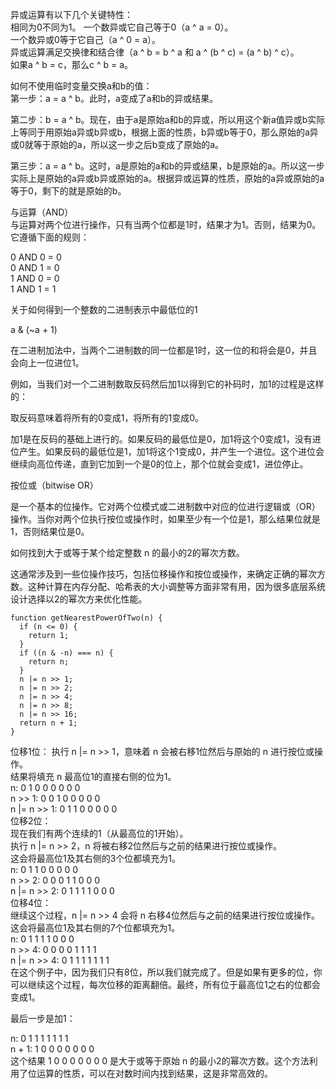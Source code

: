 异或运算有以下几个关键特性：    
相同为0不同为1。
一个数异或它自己等于0（a ^ a = 0）。    
一个数异或0等于它自己（a ^ 0 = a）。     
异或运算满足交换律和结合律（a ^ b = b ^ a 和 a ^ (b ^ c) = (a ^ b) ^ c）。     
如果a ^ b = c，那么c ^ b = a。    

如何不使用临时变量交换a和b的值：    
第一步：a = a ^ b。此时，a变成了a和b的异或结果。    

第二步：b = a ^ b。现在，由于a是原始a和b的异或，所以用这个新a值异或b实际上等同于用原始a异或b异或b，根据上面的性质，b异或b等于0，那么原始的a异或0就等于原始的a，所以这一步之后b变成了原始的a。    

第三步：a = a ^ b。这时，a是原始的a和b的异或结果，b是原始的a。所以这一步实际上是原始的a异或b异或原始的a。根据异或运算的性质，原始的a异或原始的a等于0，剩下的就是原始的b。    

与运算（AND）    
与运算对两个位进行操作，只有当两个位都是1时，结果才为1。否则，结果为0。它遵循下面的规则：     

0 AND 0 = 0      
0 AND 1 = 0     
1 AND 0 = 0     
1 AND 1 = 1    


关于如何得到一个整数的二进制表示中最低位的1    

a & (~a + 1)   

在二进制加法中，当两个二进制数的同一位都是1时，这一位的和将会是0，并且会向上一位进位1。

例如，当我们对一个二进制数取反码然后加1以得到它的补码时，加1的过程是这样的：     

取反码意味着将所有的0变成1，将所有的1变成0。    

加1是在反码的基础上进行的。如果反码的最低位是0，加1将这个0变成1，没有进位产生。如果反码的最低位是1，加1将这个1变成0，并产生一个进位。这个进位会继续向高位传递，直到它加到一个是0的位上，那个位就会变成1，进位停止。     

按位或（bitwise OR）      
      
是一个基本的位操作。它对两个位模式或二进制数中对应的位进行逻辑或（OR）操作。当你对两个位执行按位或操作时，如果至少有一个位是1，那么结果位就是1，否则结果位是0。  


如何找到大于或等于某个给定整数 n 的最小的2的幂次方数。  

这通常涉及到一些位操作技巧，包括位移操作和按位或操作，来确定正确的幂次方数。这种计算在内存分配、哈希表的大小调整等方面非常有用，因为很多底层系统设计选择以2的幂次方来优化性能。

```code
function getNearestPowerOfTwo(n) {
  if (n <= 0) {
    return 1;
  }
  if ((n & -n) === n) {
    return n;
  }
  n |= n >> 1;
  n |= n >> 2;
  n |= n >> 4;
  n |= n >> 8;
  n |= n >> 16;
  return n + 1;
}
```


位移1位：
执行 n |= n >> 1，意味着 n 会被右移1位然后与原始的 n 进行按位或操作。     
结果将填充 n 最高位1的直接右侧的位为1。    
n:          0 1 0 0 0 0 0 0     
n >> 1:     0 0 1 0 0 0 0 0     
n |= n >> 1:  0 1 1 0 0 0 0 0     
位移2位：       
现在我们有两个连续的1（从最高位的1开始）。         
执行 n |= n >> 2，n 将被右移2位然后与之前的结果进行按位或操作。    
这会将最高位1及其右侧的3个位都填充为1。   
n:          0 1 1 0 0 0 0 0         
n >> 2:     0 0 0 1 1 0 0 0       
n |= n >> 2:  0 1 1 1 1 0 0 0    
位移4位：    
继续这个过程，n |= n >> 4 会将 n 右移4位然后与之前的结果进行按位或操作。    
这会将最高位1及其右侧的7个位都填充为1。    
n:          0 1 1 1 1 0 0 0      
n >> 4:     0 0 0 0 1 1 1 1     
n |= n >> 4:  0 1 1 1 1 1 1 1      
在这个例子中，因为我们只有8位，所以我们就完成了。但是如果有更多的位，你可以继续这个过程，每次位移的距离翻倍。最终，所有位于最高位1之右的位都会变成1。      

最后一步是加1：      

n:          0 1 1 1 1 1 1 1     
n + 1:      1 0 0 0 0 0 0 0       
这个结果 1 0 0 0 0 0 0 0 是大于或等于原始 n 的最小2的幂次方数。这个方法利用了位运算的性质，可以在对数时间内找到结果，这是非常高效的。      
